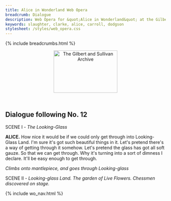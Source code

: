 ```yaml
---
title: Alice in Wonderland Web Opera
breadcrumb: Dialogue
description: Web Opera for &quot;Alice in Wonderland&quot; at the Gilbert and Sullivan Archive
keywords: slaughter, clarke, alice, carroll, dodgson
stylesheet: /styles/web_opera.css
---
```


{% include breadcrumbs.html %}
<header>
    <a href="../../index.html"><img src="https://gsarchive.net/layout/images/logo3sm.jpg" alt="The Gilbert and Sullivan Archive" width="200" height="133" border="0"></a>
    <div class=titlecard style="background-color: #ffffcc; background-image: url(../graphics/title.gif)" title="Alice in Wonderland"></div>
</header>

## Dialogue following No. 12

SCENE I - *The Looking-Glass*

**ALICE.** How nice it would be if we could only get through into Looking-Glass Land. I'm sure
it's got such beautiful things in it. Let's pretend there's a way of getting through it
somehow. Let's pretend the glass has got all soft gauze. So that we can get through. Why
it's turning into a sort of dimness I declare. It'll be easy enough to get through.

*Climbs onto mantlepiece, and goes through Looking-glass*

SCENE II - *Looking-glass Land. The garden of Live Flowers. Chessmen discovered on stage.*

{% include wo_nav.html %}
